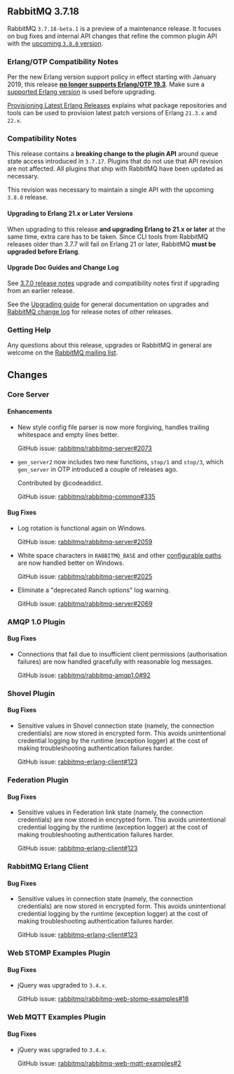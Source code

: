 ## RabbitMQ 3.7.18

RabbitMQ `3.7.18-beta.1` is a preview of a maintenance release. It focuses on bug fixes and internal
API changes that refine the common plugin API with the [upcoming `3.8.0` version](https://github.com/rabbitmq/rabbitmq-server/releases/).

### Erlang/OTP Compatibility Notes

Per the new Erlang version support policy in effect starting with January 2019,
this release [**no longer supports Erlang/OTP 19.3**](https://groups.google.com/d/msg/rabbitmq-users/G4UJ9zbIYHs/qCeyjkjyCQAJ).
Make sure a [supported Erlang version](https://www.rabbitmq.com/which-erlang.html) is used before upgrading.

[Provisioning Latest Erlang Releases](https://www.rabbitmq.com/which-erlang.html#erlang-repositories) explains
what package repositories and tools can be used to provision latest patch versions of Erlang `21.3.x` and `22.x`.

### Compatibility Notes

This release contains a **breaking change to the plugin API** around queue state access introduced in `3.7.17`.
Plugins that do not use that API revision are not affected. All plugins that ship with RabbitMQ have been updated
as necessary.

This revision was necessary to maintain a single API with the upcoming `3.8.0` release.

#### Upgrading to Erlang 21.x or Later Versions

When upgrading to this release **and upgrading Erlang to 21.x or later** at the same time, extra care has to be taken.
Since CLI tools from RabbitMQ releases older than 3.7.7 will fail on Erlang 21 or later,
RabbitMQ **must be upgraded before Erlang**.

#### Upgrade Doc Guides and Change Log

See [3.7.0 release notes](https://github.com/rabbitmq/rabbitmq-server/releases/tag/v3.7.0) upgrade
and compatibility notes first if upgrading from an earlier release.

See the [Upgrading guide](https://www.rabbitmq.com/upgrade.html) for general documentation on upgrades
and [RabbitMQ change log](https://www.rabbitmq.com/changelog.html) for release notes of other releases.

### Getting Help

Any questions about this release, upgrades or RabbitMQ in general are welcome on the
[RabbitMQ mailing list](https://groups.google.com/forum/#!forum/rabbitmq-users).


## Changes

### Core Server

#### Enhancements

 * New style config file parser is now more forgiving, handles trailing whitespace and empty lines
   better.

   GitHub issue: [rabbitmq/rabbitmq-server#2073](https://github.com/rabbitmq/rabbitmq-server/pull/2073)

 * `gen_server2` now includes two new functions, `stop/1` and `stop/3`, which `gen_server` in OTP
   introduced a couple of releases ago.

   Contributed by @codeaddict.

   GitHub issue: [rabbitmq/rabbitmq-common#335](https://github.com/rabbitmq/rabbitmq-common/pull/335)

#### Bug Fixes

 * Log rotation is functional again on Windows.

   GitHub issue: [rabbitmq/rabbitmq-server#2059](https://github.com/rabbitmq/rabbitmq-server/issues/2059)

 * White space characters in `RABBITMQ_BASE` and other [configurable paths](https://www.rabbitmq.com/configure.html#customise-environment) are now handled better on Windows.

   GitHub issue: [rabbitmq/rabbitmq-server#2025](https://github.com/rabbitmq/rabbitmq-server/issues/2025)

 * Eliminate a "deprecated Ranch options" log warning.

   GitHub issue: [rabbitmq/rabbitmq-server#2069](https://github.com/rabbitmq/rabbitmq-server/issues/2069)


### AMQP 1.0 Plugin

#### Bug Fixes

 * Connections that fail due to insufficient client permissions (authorisation failures) are now handled
   gracefully with reasonable log messages.

   GitHub issue: [rabbitmq/rabbitmq-amqp1.0#92](https://github.com/rabbitmq/rabbitmq-amqp1.0/pull/92)


### Shovel Plugin

#### Bug Fixes

 * Sensitive values in Shovel connection state (namely, the connection credentials) are now stored in
   encrypted form. This avoids unintentional credential logging by the runtime (exception logger)
   at the cost of making troubleshooting authentication failures harder.

   GitHub issue: [rabbitmq-erlang-client#123](https://github.com/rabbitmq/rabbitmq-erlang-client/issues/123)


### Federation Plugin

#### Bug Fixes

 * Sensitive values in Federation link state (namely, the connection credentials) are now stored in
   encrypted form. This avoids unintentional credential logging by the runtime (exception logger)
   at the cost of making troubleshooting authentication failures harder.

   GitHub issue: [rabbitmq-erlang-client#123](https://github.com/rabbitmq/rabbitmq-erlang-client/issues/123)


### RabbitMQ Erlang Client

#### Bug Fixes

 * Sensitive values in connection state (namely, the connection credentials) are now stored in
   encrypted form. This avoids unintentional credential logging by the runtime (exception logger)
   at the cost of making troubleshooting authentication failures harder.

   GitHub issue: [rabbitmq-erlang-client#123](https://github.com/rabbitmq/rabbitmq-erlang-client/issues/123)


### Web STOMP Examples Plugin

#### Bug Fixes

 * jQuery was upgraded to `3.4.x`.

   GitHub issue: [rabbitmq/rabbitmq-web-stomp-examples#18](https://github.com/rabbitmq/rabbitmq-web-stomp-examples/issues/18)


### Web MQTT Examples Plugin

#### Bug Fixes

 * jQuery was upgraded to `3.4.x`.

   GitHub issue: [rabbitmq/rabbitmq-web-mqtt-examples#2](https://github.com/rabbitmq/rabbitmq-web-mqtt-examples/issues/2)

